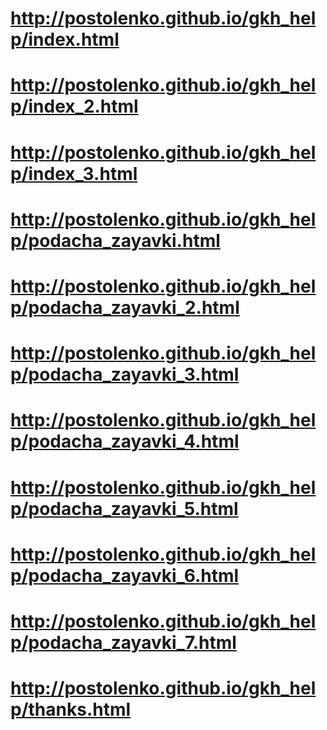 # http://postolenko.github.io/gkh_help/index.html
# http://postolenko.github.io/gkh_help/index_2.html
# http://postolenko.github.io/gkh_help/index_3.html
# http://postolenko.github.io/gkh_help/podacha_zayavki.html
# http://postolenko.github.io/gkh_help/podacha_zayavki_2.html
# http://postolenko.github.io/gkh_help/podacha_zayavki_3.html
# http://postolenko.github.io/gkh_help/podacha_zayavki_4.html
# http://postolenko.github.io/gkh_help/podacha_zayavki_5.html
# http://postolenko.github.io/gkh_help/podacha_zayavki_6.html
# http://postolenko.github.io/gkh_help/podacha_zayavki_7.html
# http://postolenko.github.io/gkh_help/thanks.html